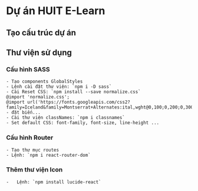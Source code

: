 # Dự án HUIT E-Learn

## Tạo cấu trúc dự án

## Thư viện sử dụng

### Cấu hình SASS

    - Tạo components GlobalStyles
    - Lệnh cài đặt thư viện: `npm i -D sass`
    - Cài Reset CSS: `npm install --save normalize.css`
    @import 'normalize.css';
    @import url('https://fonts.googleapis.com/css2?family=Iceland&family=Montserrat+Alternates:ital,wght@0,100;0,200;0,300;0,400;0,500;0,600;0,700;0,800;0,900;1,100;1,200;1,300;1,400;1,500;1,600;1,700;1,800;1,900&family=Montserrat:ital,wght@0,100..900;1,100..900&display=swap');
    - đặt biến...
    - Cài thư viện classNames: `npm i classnames`
    - Set default CSS: font-family, font-size, line-height ...

### Cấu hình Router

    - Tạo thư mục routes
    - Lệnh: `npm i react-router-dom`

### Thêm thư viện Icon

    -   Lệnh: `npm install lucide-react`
